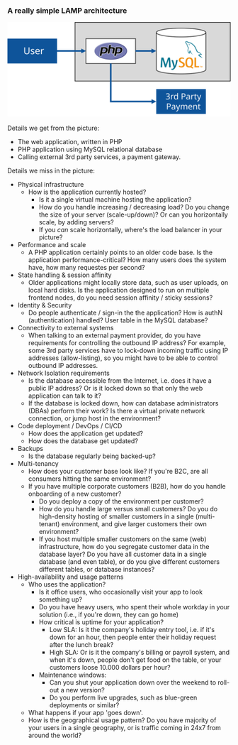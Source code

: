 ### A really simple LAMP architecture

![LAMP (Linux/Apache/MySQL/PHP) app](../img/architecture_php_mysql.svg)

Details we get from the picture: 

- The web application, written in PHP
- PHP application using MySQL relational database
- Calling external 3rd party services, a payment gateway. 

Details we miss in the picture:

- Physical infrastructure
  - How is the application currently hosted? 
    - Is it a single virtual machine hosting the application? 
    - How do you handle increasing / decreasing load? Do you change the size of your server (scale-up/down)? Or can you horizontally scale, by adding servers? 
    - If you *can* scale horizontally, where's the load balancer in your picture?
- Performance and scale
  - A PHP application certainly points to an older code base. Is the application performance-critical? How many users does the system have, how many requestes per second?
- State handling & session affinity
  - Older applications might locally store data, such as user uploads, on local hard disks. Is the application designed to run on multiple frontend nodes, do you need session affinity / sticky sessions?
- Identity & Security
  - Do people authenticate / sign-in the the application? How is authN (authentication) handled? User table in the MySQL database?
- Connectivity to external systems
  - When talking to an external payment provider, do you have requirements for controlling the outbound IP address? For example, some 3rd party services have to lock-down incoming traffic using IP addresses (allow-listing), so you might have to be able to control outbound IP addresses.
- Network Isolation requirements
  - Is the database accessible from the Internet, i.e. does it have a public IP address? Or is it locked down so that only the web application can talk to it?
  - If the database is locked down, how can database administrators (DBAs) perform their work? Is there a virtual private network connection, or jump host in the environment?
- Code deployment / DevOps / CI/CD
  - How does the application get updated?
  - How does the database get updated?
- Backups
  - Is the database regularly being backed-up?
- Multi-tenancy
  - How does your customer base look like? If you're B2C, are all consumers hitting the same environment?
  - If you have multiple corporate customers (B2B), how do you handle onboarding of a new customer? 
    - Do you deploy a copy of the environment per customer? 
    - How do you handle large versus small customers? Do you do high-density hosting of smaller customers in a single (multi-tenant) environment, and give larger customers their own environment?
    - If you host multiple smaller customers on the same (web) infrastructure, how do you segregate customer data in the database layer? Do you have all customer data in a single database (and even table), or do you give different customers different tables, or database instances?
- High-availability and usage patterns
  - Who uses the application? 
    - Is it office users, who occasionally visit your app to look something up?
    - Do you have heavy users, who spent their whole workday in your solution (i.e., if you're down, they can go home)
    - How critical is uptime for your application? 
      - Low SLA: Is it the company's holiday entry tool, i.e. if it's down for an hour, then people enter their holiday request after the lunch break?
      - High SLA: Or is it the company's billing or payroll system, and when it's down, people don't get food on the table, or your customers loose 10.000 dollars per hour?
    - Maintenance windows: 
      - Can you shut your application down over the weekend to roll-out a new version? 
      - Do you perform live upgrades, such as blue-green deployments or similar?
  - What happens if your app 'goes down'. 
  - How is the geographical usage pattern? Do you have majority of your users in a single geography, or is traffic coming in 24x7 from around the world?

